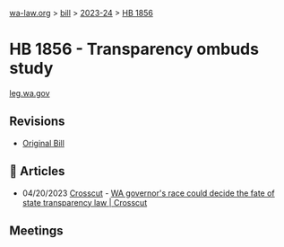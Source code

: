 [wa-law.org](/) > [bill](/bill/) > [2023-24](/bill/2023-24/) > [HB 1856](/bill/2023-24/hb/1856/)

# HB 1856 - Transparency ombuds study
[leg.wa.gov](https://app.leg.wa.gov/billsummary?BillNumber=1856&Year=2023&Initiative=false)

## Revisions
* [Original Bill](1/)

## 📰 Articles
* 04/20/2023 [Crosscut](/org/crosscut/) - [WA governor's race could decide the fate of state transparency law | Crosscut](https://crosscut.com/politics/2023/04/wa-governors-race-could-decide-fate-state-transparency-law#:~:text=House%20Bill%201856)

## Meetings
